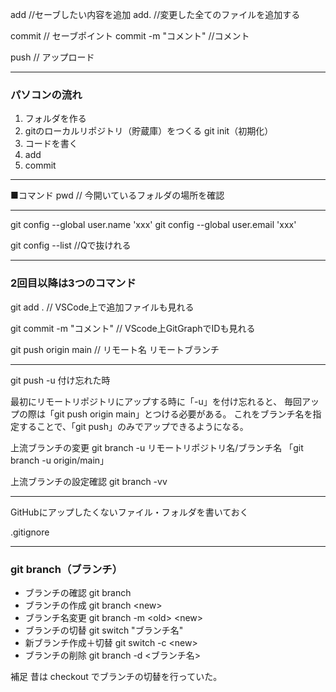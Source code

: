 
add //セーブしたい内容を追加
add. //変更した全てのファイルを追加する

commit // セーブポイント
commit -m "コメント" //コメント

push // アップロード

---
### パソコンの流れ
1. フォルダを作る
2. gitのローカルリポジトリ（貯蔵庫）をつくる
git init（初期化）
3. コードを書く
4. add
5. commit
---

■コマンド
pwd // 今開いているフォルダの場所を確認

---
git config --global user.name 'xxx'
git config --global user.email 'xxx'

git config --list //Qで抜けれる

---

### 2回目以降は3つのコマンド
git add .
// VSCode上で追加ファイルも見れる

git commit -m "コメント"
// VScode上GitGraphでIDも見れる

git push origin main
// リモート名 リモートブランチ

---

git push -u 付け忘れた時

最初にリモートリポジトリにアップする時に「-u」を付け忘れると、
毎回アップの際は「git push origin main」とつける必要がある。
これをブランチ名を指定することで、「git push」のみでアップできるようになる。

上流ブランチの変更
git branch -u リモートリポジトリ名/ブランチ名
「git branch -u origin/main」

上流ブランチの設定確認
git branch -vv

---

GitHubにアップしたくないファイル・フォルダを書いておく

.gitignore


---

### git branch（ブランチ）

* ブランチの確認
git branch
* ブランチの作成
git branch \<new>
* ブランチ名変更
git branch -m \<old> \<new>
* ブランチの切替
git switch "ブランチ名"
* 新ブランチ作成＋切替
git switch -c \<new>
* ブランチの削除
git branch -d <ブランチ名>

補足
昔は checkout でブランチの切替を行っていた。
